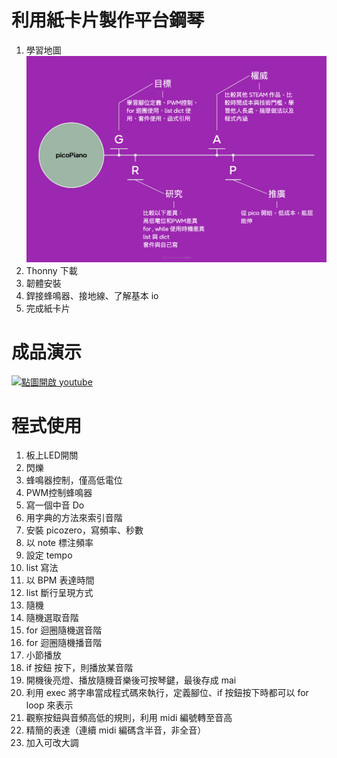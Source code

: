# 利用紙卡片製作平台鋼琴
1. 學習地圖
![學習地圖](picoPiano.png)
1. Thonny 下載
1. 韌體安裝
1. 銲接蜂鳴器、接地線、了解基本 io
1. 完成紙卡片
# 成品演示  
[![點圖開啟 youtube](https://img.youtube.com/vi/vWDxTQUnj-A/0.jpg)](https://www.youtube.com/watch?v=vWDxTQUnj-A)
# 程式使用
1. 板上LED開關
2. 閃爍
3. 蜂鳴器控制，僅高低電位
4. PWM控制蜂鳴器
5. 寫一個中音 Do
6. 用字典的方法來索引音階
7. 安裝 picozero，寫頻率、秒數
8. 以 note 標注頻率
9. 設定 tempo
10. list 寫法
11. 以 BPM 表達時間
12. list 斷行呈現方式
13. 隨機
14. 隨機選取音階
15. for 迴圈隨機選音階
16. for 迴圈隨機播音階
17. 小節播放
18. if 按鈕 按下，則播放某音階
19. 開機後亮燈、播放隨機音樂後可按琴鍵，最後存成 mai
20. 利用 exec 將字串當成程式碼來執行，定義腳位、if 按鈕按下時都可以 for loop 來表示
21. 觀察按鈕與音頻高低的規則，利用 midi 編號轉至音高
22. 精簡的表達（連續 midi 編碼含半音，非全音）
23. 加入可改大調